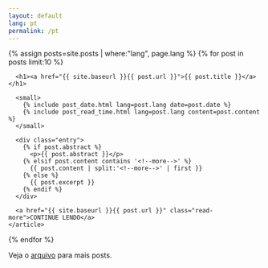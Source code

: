 ```yaml
---
layout: default
lang: pt
permalink: /pt
---
```



<div class="posts">
  {% assign posts=site.posts | where:"lang", page.lang %}
  {% for post in posts limit:10 %}
    <article class="post">

      <h1><a href="{{ site.baseurl }}{{ post.url }}">{{ post.title }}</a></h1>

      <small>
        {% include post_date.html lang=post.lang date=post.date %}
        {% include post_read_time.html lang=post.lang content=post.content %}
      </small>

      <div class="entry">
        {% if post.abstract %}
          <p>{{ post.abstract }}</p>
        {% elsif post.content contains '<!--more-->' %}
          {{ post.content | split:'<!--more-->' | first }}
        {% else %}
          {{ post.excerpt }}
        {% endif %}
      </div>

      <a href="{{ site.baseurl }}{{ post.url }}" class="read-more">CONTINUE LENDO</a>
    </article>
  {% endfor %}
</div>

<p>Veja o <a href="{{ site.baseurl }}/arquivo">arquivo</a> para mais posts.</p>